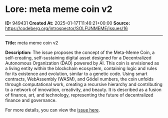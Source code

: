 # Lore: meta meme coin v2

**ID:** 949431
**Created At:** 2025-01-17T11:46:21+00:00
**Source:** https://codeberg.org/introspector/SOLFUNMEME/issues/16

---

**Title:** meta meme coin v2

**Description:**
The issue proposes the concept of the Meta-Meme Coin, a self-creating, self-sustaining digital asset designed for a Decentralized Autonomous Organization (DAO) powered by AI. This coin is envisioned as a living entity within the blockchain ecosystem, containing logic and rules for its existence and evolution, similar to a genetic code. Using smart contracts, WebAssembly (WASM), and Gödel numbers, the coin unfolds through computational work, creating a recursive hierarchy and contributing to a network of innovation, creativity, and beauty. It is described as a fusion of finance, art, and technology, representing the future of decentralized finance and governance.

For more details, you can view the [issue here](https://github.com/meta-introspector/meta-meme/issues/159).